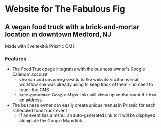 # Website for The Fabulous Fig
## A vegan food truck with a brick-and-mortar location in downtown Medford, NJ

Made with Sveltekit & Prismic CMS

### Features
- The Food Truck page integrates with the business owner's Google Calendar account
  - she can add upcoming events to the website via the normal workflow she was already using to keep track of them - no need to touch the CMS
  - auto-generated Google Maps links will show up on the event if it has an address
- The business owner can easily create unique menus in Prismic for each scheduled food truck event
  - If an event has a menu, an auto-generated link to it will be displayed alongside the Google Maps link

